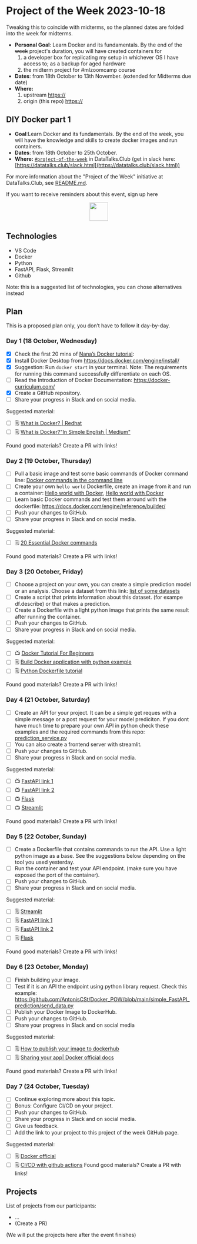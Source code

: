 # Project of the Week 2023-10-18

Tweaking this to coincide with midterms, so the planned dates are folded into the week for midterms.

* **Personal Goal**: Learn Docker and its fundamentals. By the end of the ~~week~~ project's duration, you will have created containers for
  1. a developer box for replicating my setup in whichever OS I have access to; as a backup for aged hardware
  1. the midterm project for #mlzoomcamp course 
* **Dates**: from 18th October to 13th November. (extended for Midterms due date)
* **Where:** 
  1. upstream [https://]()
  2. origin (this repo) [https://]()

## DIY Docker part 1

* **Goal**:Learn Docker and its fundamentals. By the end of the week, you will have  the knowledge and skills to create docker images and run containers.
* **Dates**: from 18th October to 25th October.
* **Where:** [`#project-of-the-week`](https://app.slack.com/client/T01ATQK62F8/C02BP4FQH36) in DataTalks.Club (get in slack here: [https://datatalks.club/slack.html](https://datatalks.club/slack.html))

For more information about the "Project of the Week" initiative
at DataTalks.Club, see [README.md](README.md).

If you want to receive reminders about this event, sign up here

<p align="center">
  <a href="https://lu.ma/dtc-potw-diydocker"><img src="https://user-images.githubusercontent.com/875246/185755203-17945fd1-6b64-46f2-8377-1011dcb1a444.png" height="50" /></a>
</p>

## Technologies

* VS Code
* Docker
* Python
* FastAPI, Flask, Streamlit
* Github

Note: this is a suggested list of technologies, you can chose alternatives instead

## Plan

This is a proposed plan only, you don’t have to follow it day-by-day.

### Day 1 (18 October, Wednesday)

* [x] Check the first 20 mins of [Nana’s Docker tutorial](https://www.youtube.com/watch?v=pg19Z8LL06w):
* [x] Install Docker Desktop  from https://docs.docker.com/engine/install/
* [x] Suggestion: Run `docker start` in your terminal. Note: The requirements for running this command successfully differentiate on each OS.
* [ ] Read the Introduction of Docker Documentation: https://docker-curriculum.com/
* [x] Create a GitHub repository.
* [ ] Share your progress in Slack and on social media.

Suggested material:

* [ ] 🗒️ [What is Docker? | Redhat](https://www.redhat.com/en/topics/containers/what-is-docker?sc_cid=7013a0000026OSgAAM&gad=1&gclid=Cj0KCQjw1aOpBhCOARIsACXYv-cNWeXxoafDpsQlCePu24Eh-YsTvWhnhQjkZAsFZFXildRGawlLf2EaAv56EALw_wcB&gclsrc=aw.ds)
* [ ] 🗒️ [What is Docker?"In Simple English | Medium"](https://yannmjl.medium.com/what-is-docker-in-simple-english-a24e8136b90b)

Found good materials? Create a PR with links!

### Day 2 (19 October, Thursday)

- [ ] Pull a basic image and test some basic commands of Docker command line: [Docker commands in the command line](https://medium.com/edureka/docker-commands-29f7551498a8)
- [ ] Create your own `hello world` Dockerfile, create an image from it and run a container: [ Hello world with Docker](https://www.knowledgehut.com/blog/devops/basic-docker-commands), [Hello world with Docker](https://www.codewithjason.com/docker-hello-world-app/)
- [ ] Learn basic Docker commands and test them arround with the dockerfile: https://docs.docker.com/engine/reference/builder/
- [ ] Push your changes to GitHub.
- [ ] Share your progress in Slack and on social media.

Suggested material:

- [ ] 🗒️ [20 Essential Docker commands](https://www.mygreatlearning.com/blog/top-essential-docker-commands/)

Found good materials? Create a PR with links!

### Day 3 (20 October, Friday)

- [ ] Choose a project on your own, you can create a simple prediction model or an analysis. Choose a dataset from this link: [list of some datasets](https://github.com/DataTalksClub/data-engineering-zoomcamp/blob/main/week_7_project/datasets.md)
- [ ] Create a script that prints information about this dataset. (for exampe df.describe) or that makes a prediction.
- [ ] Create a Dockerfile with a light python image that prints the same result after running the container.
- [ ] Push your changes to GitHub.
- [ ] Share your progress in Slack and on social media.

Suggested material:

- [ ] 📺 [Docker Tutorial For Beginners](https://www.youtube.com/watch?v=bi0cKgmRuiA)
- [ ] 🗒️ [Build Docker application with python example](https://www.programonaut.com/build-a-docker-application-with-python-example/)
- [ ] 🗒️ [Python Dockerfile tutorial](https://luis-sena.medium.com/creating-the-perfect-python-dockerfile-51bdec41f1c8)

Found good materials? Create a PR with links!

### Day 4 (21 October, Saturday)

- [ ] Create an API for your project. It can be a simple get reques with a simple message or a post request for your model prediciton. If you dont have much time to prepare your own API in python check these examples and the required commands from this repo: [prediction_service.py](https://github.com/AntonisCSt/Docker_POW/blob/main/simple_FastAPI_prediction/prediction_service.py)
- [ ] You can also create a frontend server with streamlit.
- [ ] Push your changes to GitHub.
- [ ] Share your progress in Slack and on social media.

Suggested material:

- [ ] 📺 [FastAPI link 1](https://www.youtube.com/watch?v=0RS9W8MtZe4)
- [ ] 📺 [FastAPI link 2](https://www.youtube.com/watch?v=i3RMlrx4ol4)
- [ ] 📺 [Flask](https://www.youtube.com/watch?v=i3RMlrx4ol4)
- [ ] 📺 [Streamlit](https://www.youtube.com/watch?v=-IM3531b1XU&t=0s)

Found good materials? Create a PR with links!

### Day 5 (22 October, Sunday)

- [ ] Create a Dockerfile that contains commands to run the API. Use a light python image as a base. See the suggestions below depending on the tool you used yesterday.
- [ ] Run the container and test your API endpoint. (make sure you have exposed the port of the container).
- [ ] Push your changes to GitHub.
- [ ] Share your progress in Slack and on social media.

Suggested material:

- [ ] 🗒️ [Streamlit](https://docs.streamlit.io/knowledge-base/tutorials/deploy/docker)
- [ ] 🗒️ [FastAPI link 1](https://fastapi.tiangolo.com/deployment/docker/)
- [ ] 🗒️ [FastAPI link 2](https://www.youtube.com/watch?v=iqrS7Q174Ac)
- [ ] 🗒️ [Flask](https://www.freecodecamp.org/news/how-to-dockerize-a-flask-app/)

Found good materials? Create a PR with links!

### Day 6 (23 October, Monday)

- [ ] Finish building your image.
- [ ] Test if it is an API the endpoint using python library request. Check this example: https://github.com/AntonisCSt/Docker_POW/blob/main/simple_FastAPI_prediction/send_data.py
- [ ] Publish your Docker Image to DockerHub.
- [ ] Push your changes to GitHub.
- [ ] Share your progress in Slack and on social media

Suggested material:

- [ ] 🗒️ [How to publish your image to dockerhub](https://www.geeksforgeeks.org/docker-publishing-images-to-docker-hub/)
- [ ] 🗒️ [Sharing your app| Docker official docs](https://docs.docker.com/get-started/04_sharing_app/)

Found good materials? Create a PR with links!

### Day 7 (24 October, Tuesday)

- [ ] Continue exploring more about this topic.
- [ ] Bonus: Configure CI/CD on your project.
- [ ] Push your changes to GitHub.
- [ ] Share your progress in Slack and on social media.
- [ ] Give us feedback.
- [ ] Add the link to your project to this project of the week GitHub page.

Suggested material:

- [ ] 🗒️ [Docker official](https://docs.docker.com/language/java/configure-ci-cd/)
- [ ] 🗒️ [CI/CD with github actions](https://medium.com/rockedscience/docker-ci-cd-pipeline-with-github-actions-6d4cd1731030)
Found good materials? Create a PR with links!

## Projects

List of projects from our participants:

* ...
* (Create a PR)

(We will put the projects here after the event finishes)
